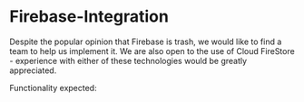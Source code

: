 # Firebase-Integration
Despite the popular opinion that Firebase is trash, we would like to find a team to help us implement it. We are also open to the use of Cloud FireStore - experience with either of these technologies would be greatly appreciated.

Functionality expected:
